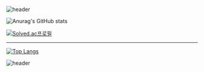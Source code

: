 ![header](https://capsule-render.vercel.app/api?type=waving&height=250&color=gradient&text=kimgeon!'s%20Profile&section=header&fontAlignY=40&fontSize=80)

![Anurag's GitHub stats](https://github-readme-stats.vercel.app/api?username=kimguny&show_icons=true&theme=synthwave)

[![Solved.ac프로필](http://mazassumnida.wtf/api/v2/generate_badge?boj=kimguny12)](https://solved.ac/kimguny12)


***

[![Top Langs](https://github-readme-stats.vercel.app/api/top-langs/?username=kimguny)](https://github.com/kimguny/github-readme-stats)

![header](https://capsule-render.vercel.app/api?type=waving&height=300&color=gradient&section=footer)
